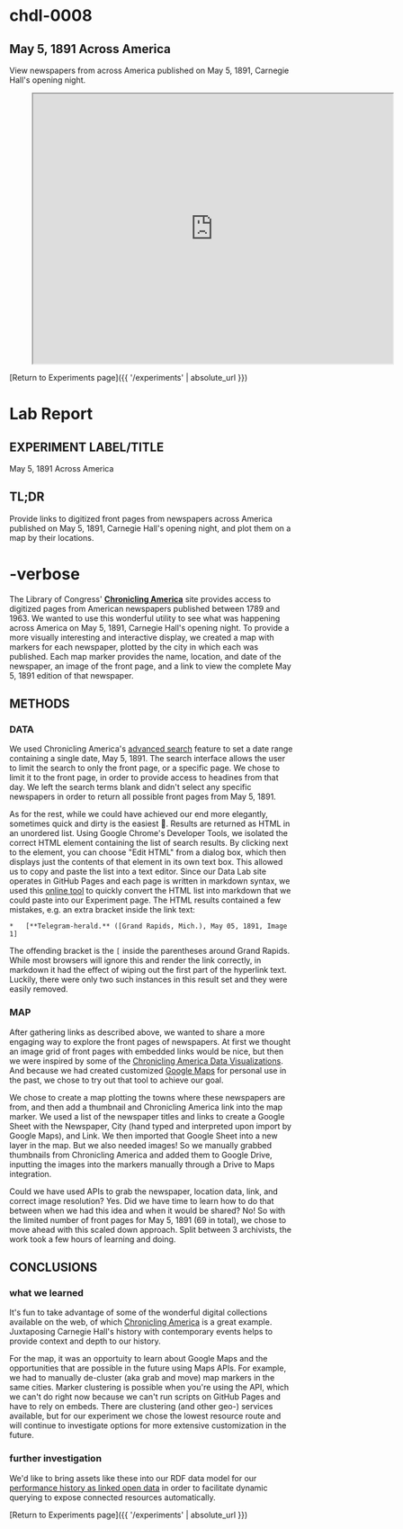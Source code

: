 # chdl-0008

## May 5, 1891 Across America

View newspapers from across America published on May 5, 1891, Carnegie Hall's opening night.

<figure class="chart_container">
  <iframe 
  src="https://www.google.com/maps/d/embed?mid=1xUbVuwRCldI5yM1be9V2wpwDEBVo08ij" width="640" height="480">
  </iframe>
</figure>


[Return to Experiments page]({{ '/experiments' | absolute_url }})

# Lab Report

## EXPERIMENT LABEL/TITLE
May 5, 1891 Across America

## TL;DR
Provide links to digitized front pages from newspapers across America published on May 5, 1891, Carnegie Hall's opening night, and plot them on a map by their locations.

# -verbose
The Library of Congress' <a href="https://chroniclingamerica.loc.gov/" target="_blank"><strong>Chronicling America</strong></a> site provides access to digitized pages from American newspapers published between 1789 and 1963. We wanted to use this wonderful utility to see what was happening across America on May 5, 1891, Carnegie Hall's opening night. To provide a more visually interesting and interactive display, we created a map with markers for each newspaper, plotted by the city in which each was published. Each map marker provides the name, location, and date of the newspaper, an image of the front page, and a link to view the complete May 5, 1891 edition of that newspaper.

## METHODS
### DATA
We used Chronicling America's <a href="https://chroniclingamerica.loc.gov/#tab=tab_advanced_search" target="_blank">advanced search</a> feature to set a date range containing a single date, May 5, 1891. The search interface allows the user to limit the search to only the front page, or a specific page. We chose to limit it to the front page, in order to provide access to headines from that day. We left the search terms blank and didn't select any specific newspapers in order to return all possible front pages from May 5, 1891.

As for the rest, while we could have achieved our end more elegantly, sometimes quick and dirty is the easiest 😬. Results are returned as HTML in an unordered list. Using Google Chrome's Developer Tools, we isolated the correct HTML element containing the list of search results. By clicking next to the element, you can choose "Edit HTML" from a dialog box, which then displays just the contents of that element in its own text box. This allowed us to copy and paste the list into a text editor. Since our Data Lab site operates in GitHub Pages and each page is written in markdown syntax, we used this <a href="https://www.browserling.com/tools/html-to-markdown" target="_blank">online tool</a> to quickly convert the HTML list into markdown that we could paste into our Experiment page. The HTML results contained a few mistakes, e.g. an extra bracket inside the link text:

```*   [**Telegram-herald.** ([Grand Rapids, Mich.), May 05, 1891, Image 1]```

The offending bracket is the ```[``` inside the parentheses around Grand Rapids. While most browsers will ignore this and render the link correctly, in markdown it had the effect of wiping out the first part of the hyperlink text. Luckily, there were only two such instances in this result set and they were easily removed.

### MAP
After gathering links as described above, we wanted to share a more engaging way to explore the front pages of newspapers. At first we thought an image grid of front pages with embedded links would be nice, but then we were inspired by some of the <a href="https://www.loc.gov/ndnp/data-visualizations/?loclr=blogsig" target="_blank">Chronicling America Data Visualizations</a>. And because we had created customized <a href="https://www.google.com/maps/about/mymaps/" target="_blank">Google Maps</a> for personal use in the past, we chose to try out that tool to achieve our goal. 

We chose to create a map plotting the towns where these newspapers are from, and then add a thumbnail and Chronicling America link into the map marker. We used a list of the newspaper titles and links to create a Google Sheet with the Newspaper, City (hand typed and interpreted upon import by Google Maps), and Link. We then imported that Google Sheet into a new layer in the map. But we also needed images! So we manually grabbed thumbnails from Chronicling America and added them to Google Drive, inputting the images into the markers manually through a Drive to Maps integration. 

Could we have used APIs to grab the newspaper, location data, link, and correct image resolution? Yes. Did we have time to learn how to do that between when we had this idea and when it would be shared? No! So with the limited number of front pages for May 5, 1891 (69 in total), we chose to move ahead with this scaled down approach. Split between 3 archivists, the work took a few hours of learning and doing.


## CONCLUSIONS
### what we learned
It's fun to take advantage of some of the wonderful digital collections available on the web, of which <a href="https://chroniclingamerica.loc.gov/" target="_blank">Chronicling America</a> is a great example. Juxtaposing Carnegie Hall's history with contemporary events helps to provide context and depth to our history.

For the map, it was an opportuity to learn about Google Maps and the opportunities that are possible in the future using Maps APIs. For example, we had to manually de-cluster (aka grab and move) map markers in the same cities. Marker clustering is possible when you're using the API, which we can't do right now because we can't run scripts on GitHub Pages and have to rely on embeds. There are clustering (and other geo-) services available, but for our experiment we chose the lowest resource route and will continue to investigate options for more extensive customization in the future. 

### further investigation 
We'd like to bring assets like these into our RDF data model for our <a href="http://data.carnegiehall.org/" target="_blank">performance history as linked open data</a> in order to facilitate dynamic querying to expose connected resources automatically.


[Return to Experiments page]({{ '/experiments' | absolute_url }})
